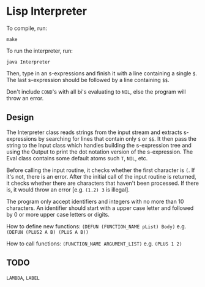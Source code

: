 # Lisp Interpreter
To compile, run:
```shel
make
```

To run the interpreter, run:
```shell
java Interpreter
```

Then, type in an s-expressions and finish it with a line containing a single `$`.
The last s-expression should be followed by a line containing `$$`.

Don't include `COND`'s with all bi's evaluating to `NIL`, else the program will throw an error.

## Design
The Interpreter class reads strings from the input stream and extracts s-expressions by searching for lines that contain only `$` or `$$`. It then pass the string to the Input class which handles building the s-expression tree and using the Output to print the dot notation version of the s-expression. The Eval class contains some default atoms such `T`, `NIL`, etc.

Before calling the input routine, it checks whether the first character is `(`. If it's not, there is an error. After
the initial call of the input routine is returned, it checks whether there are characters that haven't been processed. If there is, it would throw an error [e.g. `(1.2) 3` is illegal].

The program only accept identifiers and integers with no more than 10 characters. An identifier should start with a upper case letter and followed by 0 or more upper case letters or digits.

How to define new functions:
`(DEFUN (FUNCTION_NAME pList) Body)` e.g. `(DEFUN (PLUS2 A B) (PLUS A B))`

How to call functions:
`(FUNCTION_NAME ARGUMENT_LIST)` e.g. `(PLUS 1 2)`

## TODO
`LAMBDA`, `LABEL`